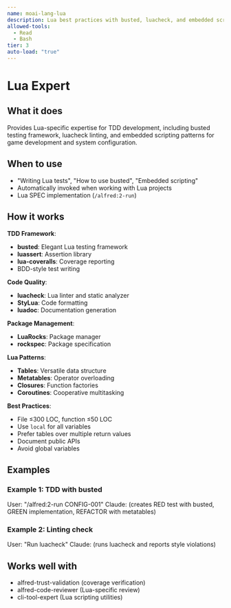 ```yaml
---
name: moai-lang-lua
description: Lua best practices with busted, luacheck, and embedded scripting patterns
allowed-tools:
  - Read
  - Bash
tier: 3
auto-load: "true"
---
```


# Lua Expert

## What it does

Provides Lua-specific expertise for TDD development, including busted testing framework, luacheck linting, and embedded scripting patterns for game development and system configuration.

## When to use

- "Writing Lua tests", "How to use busted", "Embedded scripting"
- Automatically invoked when working with Lua projects
- Lua SPEC implementation (`/alfred:2-run`)

## How it works

**TDD Framework**:
- **busted**: Elegant Lua testing framework
- **luassert**: Assertion library
- **lua-coveralls**: Coverage reporting
- BDD-style test writing

**Code Quality**:
- **luacheck**: Lua linter and static analyzer
- **StyLua**: Code formatting
- **luadoc**: Documentation generation

**Package Management**:
- **LuaRocks**: Package manager
- **rockspec**: Package specification

**Lua Patterns**:
- **Tables**: Versatile data structure
- **Metatables**: Operator overloading
- **Closures**: Function factories
- **Coroutines**: Cooperative multitasking

**Best Practices**:
- File ≤300 LOC, function ≤50 LOC
- Use `local` for all variables
- Prefer tables over multiple return values
- Document public APIs
- Avoid global variables

## Examples

### Example 1: TDD with busted
User: "/alfred:2-run CONFIG-001"
Claude: (creates RED test with busted, GREEN implementation, REFACTOR with metatables)

### Example 2: Linting check
User: "Run luacheck"
Claude: (runs luacheck and reports style violations)

## Works well with

- alfred-trust-validation (coverage verification)
- alfred-code-reviewer (Lua-specific review)
- cli-tool-expert (Lua scripting utilities)
